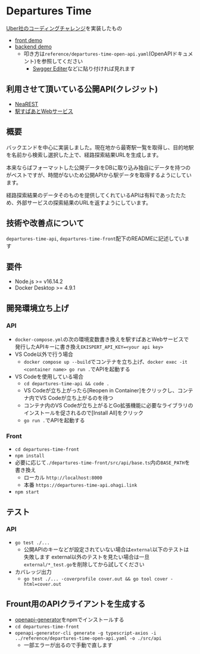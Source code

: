 # Departures Time
[Uber社のコーディングチャレンジ](https://github.com/uber-archive/coding-challenge-tools)を実装したもの
- [front demo](https://departures-time.vercel.app)
- [backend demo](https://departures-time-api.ohagi.link/)
  - 叩き方は`reference/departures-time-open-api.yaml`(OpenAPIドキュメント)を参照してください
    - [Swgger Editer](https://editor.swagger.io/)などに貼り付ければ見れます
## 利用させて頂いている公開API(クレジット)
- [NeaREST](https://station.ic731.net/docs/near)
- [駅すぱあとWebサービス](https://docs.ekispert.com/v1/le/index.html)

## 概要
バックエンドを中心に実装しました。現在地から最寄駅一覧を取得し、目的地駅を名前から検索し選択した上で、経路探索結果URLを生成します。


本来ならばフォーマットした公開データをDBに取り込み独自にデータを持つのがベストですが、時間がないため公開APIから駅データを取得するようにしています。


経路探索結果のデータそのものを提供してくれているAPIは有料であったたため、外部サービスの探索結果のURLを返すようにしています。


## 技術や改善点について
`departures-time-api`, `departures-time-front`配下のREADMEに記述しています

## 要件
- Node.js >= v16.14.2
- Docker Desktop >= 4.9.1

## 開発環境立ち上げ
### API
- `docker-compose.yml`の次の環境変数書き換えを駅すぱあとWebサービスで発行したAPIキーに書き換え`EKISPERT_API_KEY=<your api key>`
- VS Code以外で行う場合
  - `docker compose up --build`でコンテナを立ち上げ、`docker exec -it <container name> go run .`でAPIを起動する
- VS Codeを使用している場合
  - `cd departures-time-api && code .`
  - VS Codeが立ち上がったら[Reopen in Container]をクリックし、コンテナ内でVS Codeが立ち上がるのを待つ
  - コンテナ内のVS Codeが立ち上がるとGo拡張機能に必要なライブラリのインストールを促されるので[Install All]をクリック
  - `go run .`でAPIを起動する

### Front
- `cd departures-time-front`
- `npm install`
- 必要に応じて`./departures-time-front/src/api/base.ts`内の`BASE_PATH`を書き換え
  - ローカル `http://localhost:8000`
  - 本番 `https://departures-time-api.ohagi.link`
- `npm start`

## テスト
### API
- `go test ./...`
  - 公開APIのキーなどが設定されていない場合は`external`以下のテストは失敗します external以外のテストを見たい場合は一旦`external/*_test.go`を削除してから試してください
- カバレッジ出力
  - `go test ./... -coverprofile cover.out && go tool cover -html=cover.out`

## Frount用のAPIクライアントを生成する
- [openapi-generator](https://github.com/OpenAPITools/openapi-generator)をnpmでインストールする
- `cd departures-time-front`
- `openapi-generator-cli generate -g typescript-axios -i ../reference/departures-time-open-api.yaml -o ./src/api`
   - 一部エラーが出るので手動で直します


